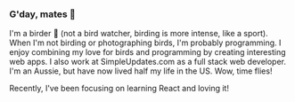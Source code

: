 ### G'day, mates 👋

I'm a birder 🦉 (not a bird watcher, birding is more intense, like a sport). When I'm not birding or photographing birds, I'm probably programming. I enjoy combining my love for birds and programming by creating interesting web apps. I also work at SimpleUpdates.com as a full stack web developer. I'm an Aussie, but have now lived half my life in the US. Wow, time flies!

Recently, I've been focusing on learning React and loving it! 
